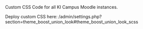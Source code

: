 Custom CSS Code for all KI Campus Moodle instances.

Deploy custom CSS here: /admin/settings.php?section=theme_boost_union_look#theme_boost_union_look_scss
